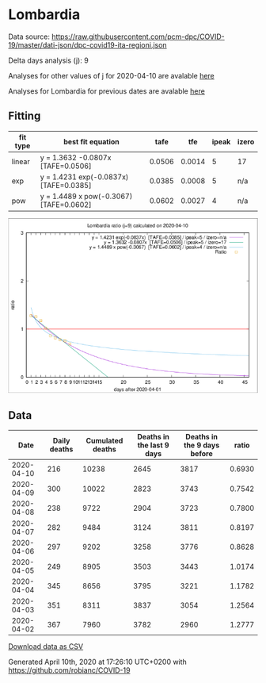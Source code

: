 # Lombardia

Data source: https://raw.githubusercontent.com/pcm-dpc/COVID-19/master/dati-json/dpc-covid19-ita-regioni.json

Delta days analysis (j): 9

Analyses for other values of j for 2020-04-10 are avalable [here](../README.md)

Analyses for Lombardia for previous dates are avalable [here](../../README.md)

## Fitting 
|fit type|best fit equation|tafe|tfe|ipeak|izero|
|-------|-----|--------|------|---|---|
|linear|y = 1.3632 -0.0807x  [TAFE=0.0506]|0.0506|0.0014|5|17|
|exp|y = 1.4231 exp(-0.0837x)  [TAFE=0.0385]|0.0385|0.0008|5|n/a|
|pow|y = 1.4489 x pow(-0.3067)  [TAFE=0.0602]|0.0602|0.0027|4|n/a|

![Plot](COVID-19_lombardia_j9_2020-04-10.png)

## Data
|Date|Daily deaths|Cumulated deaths|Deaths in the last 9 days|Deaths in the 9 days before|ratio|
|----|----------|-----------|-------|--------------------|-----|
|2020-04-10|216|10238|2645|3817|0.6930|
|2020-04-09|300|10022|2823|3743|0.7542|
|2020-04-08|238|9722|2904|3723|0.7800|
|2020-04-07|282|9484|3124|3811|0.8197|
|2020-04-06|297|9202|3258|3776|0.8628|
|2020-04-05|249|8905|3503|3443|1.0174|
|2020-04-04|345|8656|3795|3221|1.1782|
|2020-04-03|351|8311|3837|3054|1.2564|
|2020-04-02|367|7960|3782|2960|1.2777|

[Download data as CSV](COVID-19_lombardia_j9_2020-04-10.csv)

Generated April 10th, 2020 at 17:26:10 UTC+0200 with https://github.com/robianc/COVID-19

